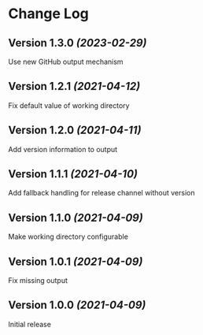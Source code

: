 <!--
SPDX-FileCopyrightText: 2021 Eduard Wolf

SPDX-License-Identifier: Apache-2.0
-->

Change Log
==========

Version 1.3.0 *(2023-02-29)*
---------------------------
Use new GitHub output mechanism

Version 1.2.1 *(2021-04-12)*
---------------------------
Fix default value of working directory

Version 1.2.0 *(2021-04-11)*
---------------------------
Add version information to output

Version 1.1.1 *(2021-04-10)*
---------------------------
Add fallback handling for release channel without version

Version 1.1.0 *(2021-04-09)*
---------------------------
Make working directory configurable

Version 1.0.1 *(2021-04-09)*
---------------------------
Fix missing output

Version 1.0.0 *(2021-04-09)*
---------------------------
Initial release
